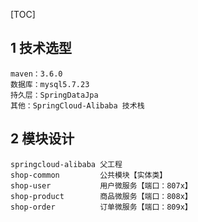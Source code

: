 [TOC]
## 1 技术选型
```
maven：3.6.0
数据库：mysql5.7.23
持久层：SpringDataJpa
其他：SpringCloud-Alibaba 技术栈
```
## 2 模块设计
```
springcloud-alibaba 父工程
shop-common         公共模块【实体类】
shop-user           用户微服务【端口：807x】
shop-product        商品微服务【端口：808x】
shop-order          订单微服务【端口：809x】
```

